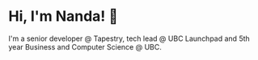 # Hi, I'm Nanda! 👋

I'm a senior developer @ Tapestry, tech lead @ UBC Launchpad and 5th year Business and Computer Science @ UBC.
